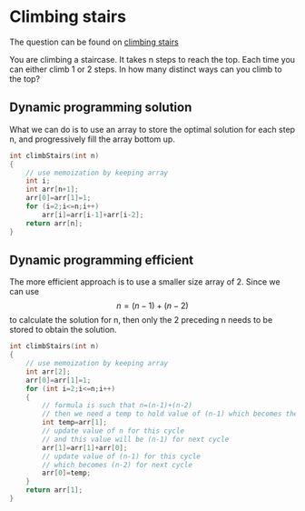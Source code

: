 # Climbing stairs

The question can be found on [climbing stairs](https://leetcode.com/problems/climbing-stairs/)

You are climbing a staircase. It takes n steps to reach the top. Each time you can either climb 1 or 2 steps. In how many distinct ways can you climb to the top?  

## Dynamic programming solution

What we can do is to use an array to store the optimal solution for each step n, and progressively fill the array bottom up.

```c
int climbStairs(int n)
{
    // use memoization by keeping array
    int i;
    int arr[n+1];
    arr[0]=arr[1]=1;
    for (i=2;i<=n;i++)
        arr[i]=arr[i-1]+arr[i-2];
    return arr[n];
}
```

## Dynamic programming efficient

The more efficient approach is to use a smaller size array of 2. Since we can use
$$n=(n-1)+(n-2)$$
to calculate the solution for n, then only the 2 preceding n needs to be stored to obtain the solution.

```c
int climbStairs(int n)
{
    // use memoization by keeping array
    int arr[2];
    arr[0]=arr[1]=1;
    for (int i=2;i<=n;i++)
    {
        // formula is such that n=(n-1)+(n-2)
        // then we need a temp to hold value of (n-1) which becomes the next (n-2)
        int temp=arr[1];
        // update value of n for this cycle
        // and this value will be (n-1) for next cycle
        arr[1]=arr[1]+arr[0];
        // update value of (n-1) for this cycle
        // which becomes (n-2) for next cycle
        arr[0]=temp;
    }
    return arr[1];
}
```
